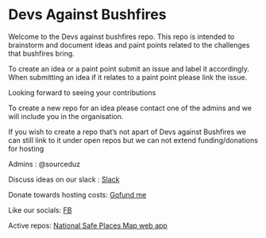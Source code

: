 # Devs Against Bushfires

Welcome to the Devs against bushfires repo. This repo is intended to brainstorm and document ideas and paint points related to the challenges that bushfires bring.

To create an idea or a paint point submit an issue and label it accordingly. When submitting an idea if it relates to a paint point please link the issue.

Looking forward to seeing your contributions


To create a new repo for an idea please contact one of the admins and we will include you in the organisation.

If you wish to create a repo that’s not apart of Devs against Bushfires we can still link to it under open repos but we can not extend funding/donations for hosting 

Admins :
@sourceduz

Discuss ideas on our slack :
[Slack](https://join.slack.com/t/devsagainst/shared_invite/enQtODM3ODExODk4MzQwLTM0MGM3MjY1ZDQxZmFjMjcwMjdkZWNiZGU3NTA2Y2Y2MGMzMGEwZjdkZjMwNGMxMDgxODhlZTk2NTlmNzMyYzI)

Donate towards hosting costs:
[Gofund me](https://gf.me/u/wq32r6)


Like our socials:
[FB](https://www.facebook.com/devs.against)

Active repos:
[National Safe Places Map web app](https://github.com/Devs-Against/bushfires-nsp-map)

